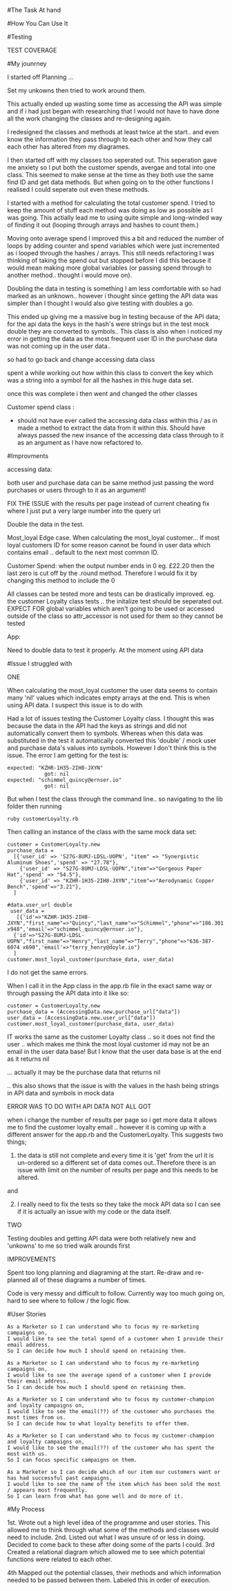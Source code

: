 #The Task At hand



#How You Can Use It

#Testing

TEST COVERAGE 

#My jounrney

I started off Planning ...

Set my unkowns then tried to work around them.

This actually ended up wasting some time as accessing the API was simple and if i had just began with researching that I would not have to have done all the work changing the classes and re-designing again.

I redesigned the classes and methods at least twice at the start.. and even know the information they pass through to each other and how they call each other has altered from my diagrames.

I then started off with my classes too seperated out. This seperation gave me anxiety so I put both the customer spends, avergae and total into one class.
This seemed to make sense at the time as they both use the same find ID and get data methods. But when going on to the other functions I realised I could seperate out even these methods.

I started with a method for calculating the total customer spend. I tried to keep the amount of stuff each method was doing as low as possible as I was going. This actially lead me to using quite simple and long-winded way of finding it out (looping through arrays and hashes to count them.)

Moving onto average spend I improved this a bit and reduced the number of loops by adding counter and spend variables which were just incremented as i looped through the hashes / arrays. This still needs refactoring I was thinking of taking the spend out but stopped before I did this because it would mean making more global variables (or passing spend through to another method.. thought i would move on).

Doubling the data in testing is something I am less comfortable with so had marked as an unknown.. however i thought since getting the API data was simpler than I thought I would also give testing with doubles a go.


This ended up giving me a massive bug in testing because of the API data; for the api data the keys in the hash's were strings but in the test mock double they are converted to symbols.. This class is also when i noticed my error in getting the data as the most frequent user ID in the purchase data was not coming up in the user data..

so had to go back and change accessing data class


spent a while working out how within this class to convert the key which was a string into a symbol for all the hashes in this huge data set.

once this was complete i then went and changed the other classes

Customer spend class :

- should not have ever called the accessing data class within this / as in made a method to extract the data from it within this. Should have always passed the new insance of the accessing data class through to it as an argument as I have now refactored to.


#Improvments


accessing data:

both user and purchase data can be same method just passing the word purchases or users through to it as an argument!

FIX THE ISSUE with the results per page instead of current cheating fix where I just put a very large number into the query url

Double the data in the test.

Most_loyal
Edge case.
When calculating the most_loyal customer... If most loyal customers ID for some reason cannot be found in user data which contains email .. default to the next most common ID.

Customer Spend:
when the output number ends in 0 eg. £22.20 then the last zero is cut off by the .round method. Therefore I would fix it by changing this method to include the 0



All classes can be tested more and tests can be drastically improved. eg. the customer Loyalty class tests .. the initalize test should be seperated out. EXPECT FOR global variables which aren't going to be used or accessed outside of the class so attr_accessor is not used for them so they cannot be tested

App:

Need to double data to test it properly. At the moment using API data




#Issue I struggled with

ONE

When calculating the most_loyal customer the user data seems to contain many 'nil' values which indicates empty arrays at the end. This is when using API data. I suspect this issue is to do with

Had a lot of issues testing the Customer Loyalty class.
I thought this was because the data in the API had the keys as strings and did not automatically convert them to symbols. Whereas when this data was substituted in the test it automatically converted this 'double' / mock user and purchase data's values into symbols.
However I don't think this is the issue. The error I am getting for the test is:

````
expected: "KZHR-1H35-2IH8-JXYN"
            got: nil
expected: "schimmel_quincy@ernser.io"
            got: nil
````

But when I test the class through the command line.. so navigating to the lib folder then running

````
ruby customerLoyalty.rb

````

Then calling an instance of the class with the same mock data set:

````
customer = CustomerLoyalty.new
purchase_data =
  [{'user_id' => 'S27G-8UMJ-LDSL-UOPN', "item" => "Synergistic Aluminum Shoes",'spend' => "27.78"},
    {'user_id' => "S27G-8UMJ-LDSL-UOPN","item"=>"Gorgeous Paper Hat",'spend' => "54.5"},
    {'user_id' => "KZHR-1H35-2IH8-JXYN","item"=>"Aerodynamic Copper Bench",'spend'=>"3.21"},
  ]

#data.user_url double
 user_data =
   [{'id'=>"KZHR-1H35-2IH8-JXYN","first_name"=>"Quincy","last_name"=>"Schimmel","phone"=>"186.301.6921 x948",'email'=>"schimmel_quincy@ernser.io"},
  {'id'=>"S27G-8UMJ-LDSL-UOPN","first_name"=>"Henry","last_name"=>"Terry","phone"=>"636-387-6074 x690",'email'=>"terry_henry@doyle.io"}
  ]
customer.most_loyal_customer(purchase_data, user_data)

````

I do not get the same errors.

When I call it in the App class in the app.rb file in the exact same way or through passing the API data into it like so:

```
customer = CustomerLoyalty.new
purchase_data = (AccessingData.new.purchase_url["data"])
user_data = (AccessingData.new.user_url["data"])
customer.most_loyal_customer(purchase_data, user_data)

```
IT works the same as the customer Loyalty class .. so it does not find the user .. which makes me think the most loyal customer id may not be an email in the user data base! But I know that the user data base is at the end as it returns nil

... actually it may be the purchase data that returns nil


.. this also shows that the issue is with the values in the hash being strings in API data and symbols in mock data



ERROR WAS TO DO WITH API DATA NOT ALL GOT




when i change the number of results per page so i get more data it allows me to find the customer loyalty email .. however it is coming up with a different answer for the app.rb and the CustomerLoyalty. This suggests two things;

1. the data is still not complete and every time it is 'get' from the url it is un-ordered so a different set of data comes out..Therefore there is an issue with limit on the number of results per page and this needs to be altered.

and

2. I really need to fix the tests so they take the mock API data so I can see if it is actually an issue with my code or the data itself.



TWO

Testing doubles and getting API data were both relatively new and 'unkowns' to me so tried walk arounds first




IMPROVEMENTS

Spent too long planning and diagraming at the start. Re-draw and re-planned all of these diagrams a number of times.


Code is very messy and difficult to follow. Currently way too much going on, hard to see where to follow / the logic flow.

<!--
When I change it to include the data mocks I still get an error:



````
wrong number of arguments (given 1, expected 0)
````


 -->



#User Stories

````
As a Marketer so I can understand who to focus my re-marketing campaigns on,
I would like to see the total spend of a customer when I provide their email address.
So I can decide how much I should spend on retaining them.

As a Marketer so I can understand who to focus my re-marketing campaigns on,
I would like to see the average spend of a customer when I provide their email address.
So I can decide how much I should spend on retaining them.

````

````
As a Marketer so I can understand who to focus my customer-champion and loyalty campaigns on,
I would like to see the email(??) of the customer who purchases the most times from us.
So I can decide how to what loyalty benefits to offer them.

As a Marketer so I can understand who to focus my customer-champion and loyalty campaigns on,
I would like to see the email(??) of the customer who has spent the most with us.
So I can focus specific campaigns on them.

````

````
As a Marketer so I can decide which of our item our customers want or has had successful past campaigns,
I would like to see the name of the item which has been sold the most / appears most frequently.
So I can learn from what has gone well and do more of it.

````




#My Process

1st.   Wrote out a high level idea of the programme and user stories. This allowed me to think through what some of the methods and classes would need to include.
2nd.   Listed out what I was unsure of or less in doing. Decided to come back to these after doing some of the parts I could.
3rd    Created a relational diagram which allowed me to see which potential functions were related to each other.

4th    Mapped out the potential classes, their methods and which information needed to be passed between them. Labeled this in order of execution.
